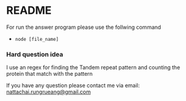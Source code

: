 # README
For run the answer program please use the follwing command
- ```node [file_name]```

### Hard question idea
I use an regex for finding the Tandem repeat pattern and counting the protein that match with the pattern

If you have any question please contact me via email: nattachai.rungrueang@gmail.com
